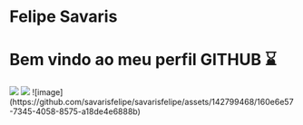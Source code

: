 <div display="inline-block">

<h1 align="left"> Felipe Savaris </h1>
<h1 align="left"> Bem vindo ao meu perfil GITHUB ⌛ </h1>
<img src="https://cdn.jsdelivr.net/gh/devicons/devicon/icons/facebook/facebook-original.svg" />
<img src="https://cdn.jsdelivr.net/gh/devicons/devicon/icons/twitter/twitter-original.svg" />
![image](https://github.com/savarisfelipe/savarisfelipe/assets/142799468/160e6e57-7345-4058-8575-a18de4e6888b)
